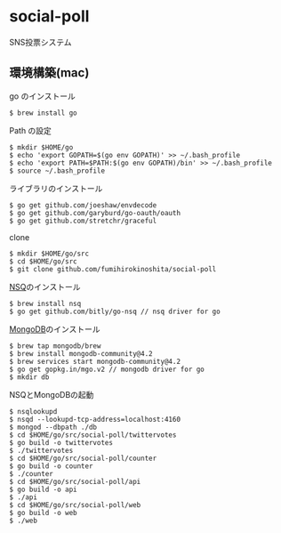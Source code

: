 # social-poll
SNS投票システム

## 環境構築(mac)

go のインストール
```
$ brew install go
```

Path の設定
```
$ mkdir $HOME/go
$ echo 'export GOPATH=$(go env GOPATH)' >> ~/.bash_profile
$ echo 'export PATH=$PATH:$(go env GOPATH)/bin' >> ~/.bash_profile
$ source ~/.bash_profile
```

ライブラリのインストール
```
$ go get github.com/joeshaw/envdecode
$ go get github.com/garyburd/go-oauth/oauth
$ go get github.com/stretchr/graceful
```

clone
```
$ mkdir $HOME/go/src
$ cd $HOME/go/src
$ git clone github.com/fumihirokinoshita/social-poll
```

[NSQ](http://nsq.io/)のインストール
```
$ brew install nsq
$ go get github.com/bitly/go-nsq // nsq driver for go
```

[MongoDB](https://docs.mongodb.com/manual/tutorial/install-mongodb-on-os-x/)のインストール
```
$ brew tap mongodb/brew
$ brew install mongodb-community@4.2
$ brew services start mongodb-community@4.2
$ go get gopkg.in/mgo.v2 // mongodb driver for go
$ mkdir db
```

NSQとMongoDBの起動
```
$ nsqlookupd
$ nsqd --lookupd-tcp-address=localhost:4160
$ mongod --dbpath ./db
$ cd $HOME/go/src/social-poll/twittervotes
$ go build -o twittervotes
$ ./twittervotes
$ cd $HOME/go/src/social-poll/counter
$ go build -o counter
$ ./counter
$ cd $HOME/go/src/social-poll/api
$ go build -o api
$ ./api
$ cd $HOME/go/src/social-poll/web
$ go build -o web
$ ./web
```
